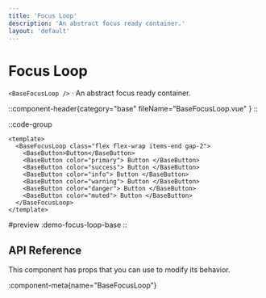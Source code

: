 ```yaml
---
title: 'Focus Loop'
description: 'An abstract focus ready container.'
layout: 'default'
---
```


# Focus Loop

`<BaseFocusLoop />` · An abstract focus ready container.

::component-header{category="base" fileName="BaseFocusLoop.vue" }
::

::code-group

```vue [DemoFocusLoopBase.vue]
<template>
  <BaseFocusLoop class="flex flex-wrap items-end gap-2">
    <BaseButton>Button</BaseButton>
    <BaseButton color="primary"> Button </BaseButton>
    <BaseButton color="success"> Button </BaseButton>
    <BaseButton color="info"> Button </BaseButton>
    <BaseButton color="warning"> Button </BaseButton>
    <BaseButton color="danger"> Button </BaseButton>
    <BaseButton color="muted"> Button </BaseButton>
  </BaseFocusLoop>
</template>
```

#preview
:demo-focus-loop-base
::

## API Reference

This component has props that you can use to modify its behavior.

:component-meta{name="BaseFocusLoop"}